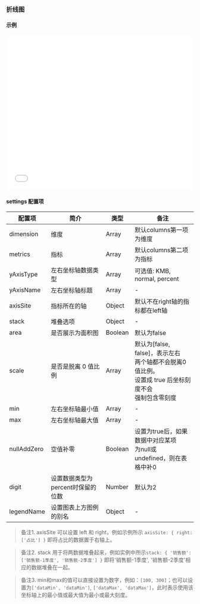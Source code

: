 ### 折线图

#### 示例

<iframe width="100%" height="415" src="//jsfiddle.net/vue_echarts/jepw6dy2/34/embedded/result,html,js/?bodyColor=fff" allowfullscreen="allowfullscreen" frameborder="0"></iframe>

#### settings 配置项

| 配置项 | 简介 | 类型 | 备注 |
| --- | --- | --- | --- |
| dimension | 维度 | Array | 默认columns第一项为维度 |
| metrics | 指标 | Array | 默认columns第二项为指标 |
| yAxisType | 左右坐标轴数据类型 | Array | 可选值: KMB, normal, percent |
| yAxisName | 左右坐标轴标题 | Array | - |
| axisSite | 指标所在的轴 | Object | 默认不在right轴的指标都在left轴 |
| stack | 堆叠选项 | Object | - |
| area | 是否展示为面积图 | Boolean | 默认为false |
| scale | 是否是脱离 0 值比例 | Array | 默认为[false, false]，表示左右<br>两个轴都不会脱离0值比例。<br>设置成 true 后坐标刻度不会<br>强制包含零刻度<br> |
| min | 左右坐标轴最小值 | Array | - |
| max | 左右坐标轴最大值 | Array | - |
| nullAddZero | 空值补零 | Boolean | 设置为true后，如果数据中对应某项<br>为null或undefined，则在表格中补0 |
| digit | 设置数据类型为percent时保留的位数 | Number | 默认为2 |
| legendName | 设置图表上方图例的别名 | Object | - |

> 备注1. axisSite 可以设置 left 和 right，例如示例所示 `axisSite: { right: ['占比'] }` 即将占比的数据置于右轴上。

> 备注2. stack 用于将两数据堆叠起来，例如实例中所示`stack: { '销售额': ['销售额-1季度', '销售额-2季度'] }` 即将'销售额-1季度', '销售额-2季度'相应的数据堆叠在一起。

> 备注3. min和max的值可以直接设置为数字，例如：`[100, 300]`；也可以设置为`['dataMin', 'dataMin']`, `['dataMax', 'dataMax']`，此时表示使用该坐标轴上的最小值或最大值为最小或最大刻度。
